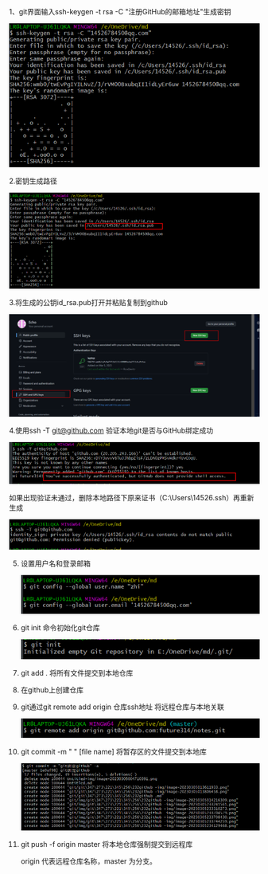1、git界面输入ssh-keygen -t rsa -C "注册GitHub的邮箱地址"生成密钥

![image-20230305013611933](git绑定github-img/image-20230305013611933.png)

2.密钥生成路径

![image-20230305013806458](./git绑定github-img/image-20230305013806458.png)

3.将生成的公钥id_rsa.pub打开并粘贴复制到github

![image-20230305014216309](img/git绑定github-img/image-20230305014216309.png)

4.使用ssh -T git@github.com 验证本地git是否与GitHub绑定成功

![image-20230305233241561](img/git绑定github-img/image-20230305233241561.png)

​	如果出现验证未通过，删除本地路径下原来证书（C:\Users\14526\.ssh）再重新生成

![image-20230305233310273](img/git绑定github-img/image-20230305233310273.png)

5. 设置用户名和登录邮箱

   ![image-20230305233708430](img/git绑定github-img/image-20230305233708430.png)

6. git init 命令初始化git仓库

   ![image-20230305233744259](img/git绑定github-img/image-20230305233744259.png)

7. git add .  将所有文件提交到本地仓库

8. 在github上创建仓库

9. git通过git remote add origin 仓库ssh地址 将远程仓库与本地关联

   ![image-20230305234129468](img/git绑定github-img/image-20230305234129468.png)

10. git commit -m " " [file name] 将暂存区的文件提交到本地库

    ![image-20230305235548321](img/git绑定github-img/image-20230305235548321.png)

11. git push -f origin master 将本地仓库强制提交到远程库

    origin 代表远程仓库名称，master 为分支。

